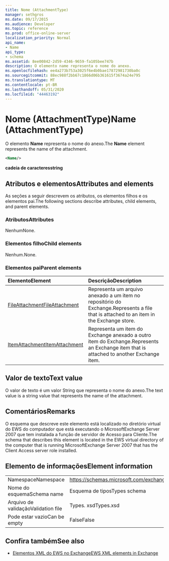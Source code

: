 ```yaml
---
title: Nome (AttachmentType)
manager: sethgros
ms.date: 09/17/2015
ms.audience: Developer
ms.topic: reference
ms.prod: office-online-server
localization_priority: Normal
api_name:
- Name
api_type:
- schema
ms.assetid: 8ee00842-2d59-4346-9659-fa105bee747b
description: O elemento name representa o nome do anexo.
ms.openlocfilehash: ee4a273b753a3025f6e4b0bae17872981730ba0c
ms.sourcegitcommit: 88ec988f2bb67c1866d06b361615f3674a24e795
ms.translationtype: MT
ms.contentlocale: pt-BR
ms.lasthandoff: 05/31/2020
ms.locfileid: "44463192"
---
```

# <a name="name-attachmenttype"></a><span data-ttu-id="dc235-103">Nome (AttachmentType)</span><span class="sxs-lookup"><span data-stu-id="dc235-103">Name (AttachmentType)</span></span>

<span data-ttu-id="dc235-104">O elemento **Name** representa o nome do anexo.</span><span class="sxs-lookup"><span data-stu-id="dc235-104">The **Name** element represents the name of the attachment.</span></span> 
  
```xml
<Name/>
```

<span data-ttu-id="dc235-105">**cadeia de caracteres**</span><span class="sxs-lookup"><span data-stu-id="dc235-105">**string**</span></span>

## <a name="attributes-and-elements"></a><span data-ttu-id="dc235-106">Atributos e elementos</span><span class="sxs-lookup"><span data-stu-id="dc235-106">Attributes and elements</span></span>

<span data-ttu-id="dc235-107">As seções a seguir descrevem os atributos, os elementos filhos e os elementos pai.</span><span class="sxs-lookup"><span data-stu-id="dc235-107">The following sections describe attributes, child elements, and parent elements.</span></span>
  
### <a name="attributes"></a><span data-ttu-id="dc235-108">Atributos</span><span class="sxs-lookup"><span data-stu-id="dc235-108">Attributes</span></span>

<span data-ttu-id="dc235-109">Nenhum</span><span class="sxs-lookup"><span data-stu-id="dc235-109">None.</span></span>
  
### <a name="child-elements"></a><span data-ttu-id="dc235-110">Elementos filho</span><span class="sxs-lookup"><span data-stu-id="dc235-110">Child elements</span></span>

<span data-ttu-id="dc235-111">Nenhum.</span><span class="sxs-lookup"><span data-stu-id="dc235-111">None.</span></span>
  
### <a name="parent-elements"></a><span data-ttu-id="dc235-112">Elementos pai</span><span class="sxs-lookup"><span data-stu-id="dc235-112">Parent elements</span></span>

|<span data-ttu-id="dc235-113">**Elemento**</span><span class="sxs-lookup"><span data-stu-id="dc235-113">**Element**</span></span>|<span data-ttu-id="dc235-114">**Descrição**</span><span class="sxs-lookup"><span data-stu-id="dc235-114">**Description**</span></span>|
|:-----|:-----|
|[<span data-ttu-id="dc235-115">FileAttachment</span><span class="sxs-lookup"><span data-stu-id="dc235-115">FileAttachment</span></span>](fileattachment.md) <br/> |<span data-ttu-id="dc235-116">Representa um arquivo anexado a um item no repositório do Exchange.</span><span class="sxs-lookup"><span data-stu-id="dc235-116">Represents a file that is attached to an item in the Exchange store.</span></span>  <br/> |
|[<span data-ttu-id="dc235-117">ItemAttachment</span><span class="sxs-lookup"><span data-stu-id="dc235-117">ItemAttachment</span></span>](itemattachment.md) <br/> |<span data-ttu-id="dc235-118">Representa um item do Exchange anexado a outro item do Exchange.</span><span class="sxs-lookup"><span data-stu-id="dc235-118">Represents an Exchange item that is attached to another Exchange item.</span></span>  <br/> |
   
## <a name="text-value"></a><span data-ttu-id="dc235-119">Valor de texto</span><span class="sxs-lookup"><span data-stu-id="dc235-119">Text value</span></span>

<span data-ttu-id="dc235-120">O valor de texto é um valor String que representa o nome do anexo.</span><span class="sxs-lookup"><span data-stu-id="dc235-120">The text value is a string value that represents the name of the attachment.</span></span>
  
## <a name="remarks"></a><span data-ttu-id="dc235-121">Comentários</span><span class="sxs-lookup"><span data-stu-id="dc235-121">Remarks</span></span>

<span data-ttu-id="dc235-122">O esquema que descreve este elemento está localizado no diretório virtual do EWS do computador que está executando o MicrosoftExchange Server 2007 que tem instalada a função de servidor de Acesso para Cliente.</span><span class="sxs-lookup"><span data-stu-id="dc235-122">The schema that describes this element is located in the EWS virtual directory of the computer that is running MicrosoftExchange Server 2007 that has the Client Access server role installed.</span></span>
  
## <a name="element-information"></a><span data-ttu-id="dc235-123">Elemento de informações</span><span class="sxs-lookup"><span data-stu-id="dc235-123">Element information</span></span>

|||
|:-----|:-----|
|<span data-ttu-id="dc235-124">Namespace</span><span class="sxs-lookup"><span data-stu-id="dc235-124">Namespace</span></span>  <br/> |https://schemas.microsoft.com/exchange/services/2006/types  <br/> |
|<span data-ttu-id="dc235-125">Nome do esquema</span><span class="sxs-lookup"><span data-stu-id="dc235-125">Schema name</span></span>  <br/> |<span data-ttu-id="dc235-126">Esquema de tipos</span><span class="sxs-lookup"><span data-stu-id="dc235-126">Types schema</span></span>  <br/> |
|<span data-ttu-id="dc235-127">Arquivo de validação</span><span class="sxs-lookup"><span data-stu-id="dc235-127">Validation file</span></span>  <br/> |<span data-ttu-id="dc235-128">Types. xsd</span><span class="sxs-lookup"><span data-stu-id="dc235-128">Types.xsd</span></span>  <br/> |
|<span data-ttu-id="dc235-129">Pode estar vazio</span><span class="sxs-lookup"><span data-stu-id="dc235-129">Can be empty</span></span>  <br/> |<span data-ttu-id="dc235-130">False</span><span class="sxs-lookup"><span data-stu-id="dc235-130">False</span></span>  <br/> |
   
## <a name="see-also"></a><span data-ttu-id="dc235-131">Confira também</span><span class="sxs-lookup"><span data-stu-id="dc235-131">See also</span></span>

- [<span data-ttu-id="dc235-132">Elementos XML do EWS no Exchange</span><span class="sxs-lookup"><span data-stu-id="dc235-132">EWS XML elements in Exchange</span></span>](ews-xml-elements-in-exchange.md)


